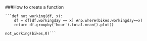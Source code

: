 ###How to create a function

    
    ```def not_working(df, x):
        df = df[df.workingday == x] #np.where(bikes.workingday==x)
        return df.groupby('hour').total.mean().plot()

    not_working(bikes,0)```
    
